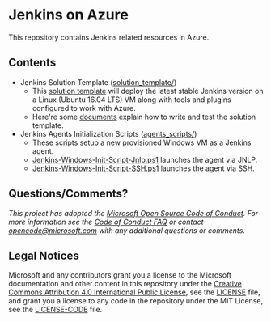 # Jenkins on Azure
This repository contains Jenkins related resources in Azure.

## Contents
* Jenkins Solution Template ([solution_template/](solution_template/)) 
  * This [solution template](https://azuremarketplace.microsoft.com/en-us/marketplace/apps/azure-oss.jenkins?tab=Overview) will deploy the latest stable Jenkins version on a Linux (Ubuntu 16.04 LTS) VM along with tools and plugins configured to work with Azure.
  * Here're some [documents](https://github.com/Azure/azure-marketplace/wiki/Getting-Started-with-Solution-Templates) explain how to write and test the solution template.
* Jenkins Agents Initialization Scripts ([agents_scripts/](agents_scripts/))
  * These scripts setup a new provisioned Windows VM as a Jenkins agent.
  * [Jenkins-Windows-Init-Script-Jnlp.ps1](agents_scripts/Jenkins-Windows-Init-Script-Jnlp.ps1) launches the agent via JNLP.
  * [Jenkins-Windows-Init-Script-SSH.ps1](agents_scripts/Jenkins-Windows-Init-Script-SSH.ps1) launches the agent via SSH.

## Questions/Comments?

_This project has adopted the [Microsoft Open Source Code of Conduct](https://opensource.microsoft.com/codeofconduct/). For more information see the [Code of Conduct FAQ](https://opensource.microsoft.com/codeofconduct/faq/) or contact [opencode@microsoft.com](mailto:opencode@microsoft.com) with any additional questions or comments._

## Legal Notices
Microsoft and any contributors grant you a license to the Microsoft documentation and other content in this repository under the [Creative Commons Attribution 4.0 International Public License](https://creativecommons.org/licenses/by/4.0/legalcode), see the [LICENSE](LICENSE) file, and grant you a license to any code in the repository under the MIT License, see the [LICENSE-CODE](LICENSE-CODE) file.